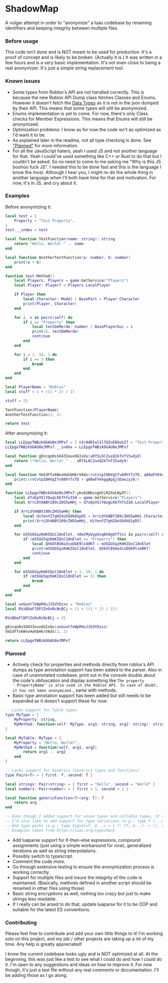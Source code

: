 # ShadowMap

A vulgar attempt in order to "anonymize" a luau codebase by renaming identifiers and keeping integrity between multiple files.

### Before usage

This code isn't done and is NOT meant to be used for production. It's a proof of concept and is likely to be broken. (Actually it is.)
It was written in a few hours and is a very basic implementation. It's not even close to being a real anonymizer. It's just a simple string replacement tool.

### Known issues

- Some types from Roblox's API are not handled correctly. This is because the new Roblox API Dump class fetches Classes and Enums. However it doesn't fetch the [Data Types](https://create.roblox.com/docs/reference/engine/datatypes) as it is not in the json dumped by their API. This means that some types will still be anonymized.
- Enums implementation is yet to come. For now, there's only Class checks for Member Expressions. This means that Enums will still be anonymized.
- Optimization problems: I know as for now the code isn't as optimized as I'd want it to be.
- As explained later in the readme, not all type checking is done. See ["Planned"](#planned) for more information.
- For all the JavaScript haters, yeah I used JS and not another language for that. Yeah I could've used something like C++ or Rust to do that but I couldn't be asked. So no need to come to me asking me "Why is this JS boohoo fuck JS". I needed this to be done fast and this is the language I know the most. Although I hear you, I might re-do the whole thing in another language when I'll both have time for that and motivation. For now, it's in JS, and cry about it.

### Examples

Before anonymizing it:
```lua
local test = {
    Property = "Test Property",
}
test.__index = test

local function TestFunction(name: string): string
    return "Hello, World! " .. name
end

local function AnotherTestFunction(a: number, b: number)
    print(a + b)
end

function test:Method()
    local Players: Players = game:GetService("Players")
    local Player: Player? = Players.LocalPlayer

    if Player then
        local Character: Model | BasePart = Player.Character
        print(Player, Character)
    end

    for i, v in pairs(self) do
        if i == "Property" then
            local testDeMerde: number | BasePlayerGui = i
            print(i, testDeMerde)
            continue
        end
    end

    for i = 1, 10, 1 do
        if i == 5 then
            break
        end
    end
end

local PlayerName = "Roblox"
local stuff = 1 + ((1 * 2) / 2)

stuff = 25

TestFunction(PlayerName)
AnotherTestFunction(2, 2)

return test
```

After anonymizing it:
```lua
local LLEpgoTWBzkOGAU8eJMPx7 = { n3r04DIwl5l7QInE0hokZ7 = "Test Property" }
LLEpgoTWBzkOGAU8eJMPx7.__index = LLEpgoTWBzkOGAU8eJMPx7

local function gEncqo0sSO43IeuvUGIxUu(uRTSL6CZuxQ2kTnf15udy9)
    return ("Hello, World! " .. uRTSL6CZuxQ2kTnf15udy9)
end

local function VmIdFfxkWxvHahbHkrVAds(rvCvtpIOHVgIfv88hY7sTD, qA8wFVkkggApqjSDaeiyz6)
    print((rvCvtpIOHVgIfv88hY7sTD + qA8wFVkkggApqjSDaeiyz6))
end

function LLEpgoTWBzkOGAU8eJMPx7:ykv6SNbzxgUtLR2XoLNyXT()
    local d7xEpYGlYQugLKbfhfo310 = game:GetService("Players")
    local XrrLOtHABY289cZHS5wHHj = d7xEpYGlYQugLKbfhfo310.LocalPlayer

    if XrrLOtHABY289cZHS5wHHj then
        local UiYenYZ7gHZ4oSOdk81pD5 = XrrLOtHABY289cZHS5wHHj.Character
        print(XrrLOtHABY289cZHS5wHHj, UiYenYZ7gHZ4oSOdk81pD5)
    end

    for m3SGG5qzKmKIQsC18nElet, n8eCMyUypOsq8h0gUYTtzv in pairs(self) do
        if (m3SGG5qzKmKIQsC18nElet == "Property") then
            local QXkOlB5Ha3coDGK9lx40K7 = m3SGG5qzKmKIQsC18nElet
            print(m3SGG5qzKmKIQsC18nElet, QXkOlB5Ha3coDGK9lx40K7)
            continue
        end
    end

    for m3SGG5qzKmKIQsC18nElet = 1, 10, 1 do
        if (m3SGG5qzKmKIQsC18nElet == 5) then
            break
        end
    end
end

local uxGunt7eWpMduJ3SdYDzxz = "Roblox"
local RVzBOaFlDPJZnOxRcNcBCj = (1 + ((1 * 2) / 2))

RVzBOaFlDPJZnOxRcNcBCj = 25

gEncqo0sSO43IeuvUGIxUu(uxGunt7eWpMduJ3SdYDzxz)
VmIdFfxkWxvHahbHkrVAds(2, 2)

return LLEpgoTWBzkOGAU8eJMPx7
```

### Planned

- Actively check for properties and methods directly from roblox's API dumps as type annotation support has been added to the parser. Also in case of unannotated codebase, print out in the console doubts about the code's obfuscation and display something like `The property '.PropertyName' is also used in the Roblox API. In case of doubt, it has not been anonymized.`, same with methods.
- Basic type annotation support has been added but still needs to be expanded as it doesn't support these for now:
```lua
-- Lacks support for Table types
type MyType = {
    MyProperty: string,
    MyMethod: function(self: MyType, arg1: string, arg2: string): string,
}

local MyTable: MyType = {
    MyProperty = "Hello, World!",
    MyMethod = function(self, arg1, arg2)
        return arg1 .. arg2
    end
}

-- Lacks support for Generics (Generics types and functions)
type Pairs<T> = { first: T, second: T }

local strings: Pair<string> = { first = "Hello", second = "World" }
local numbers: Pair<number> = { first = 1, second = 2 }

local function genericFunction<T>(arg: T): T
    return arg
end

-- Even though I added support for union types and nullable types, it still lacks support for intersection, singleton and variadic types
-- I'd also like to add support for type variations (e.g.: type F (...number) -> ...string)
-- And type packs (e.g.: type Signal<T, U...> = { f: (T, U...) -> (), data: T })
-- Examples taken from https://luau.org/typecheck
```
- Add luaparse support for if-then-else expressions, compound assignments (just using a simple workaround for now), generalized iterations as well as string interpolations.
- Possibly switch to typescript.
- Comment the code more.
- Go through extensive testing to ensure the anonymization process is working correctly.
- Support for multiple files and insure the integrity of the code is maintained. (Basically, methods defined in another script should be renamed in other files using those)
- Basic string encryptions as well, nothing too crazy but just to make strings less readable.
- If I really can be arsed to do that, update luaparse for it to be OOP and suitable for the latest ES conventions.

### Contributing

Please feel free to contribute and add your own little things to it! I'm working solo on this project, and my job / other projects are taking up a lot of my time. Any help is greatly appreciated!

I know the current codebase looks ugly and is NOT optimized at all. At the beginning, this was just like a test to see what I could do and how I could do it. I'm open to any suggestions and ideas on how to improve it. For now though, it's just a test file without any real comments or documentation. I'll be adding those as I go along.
